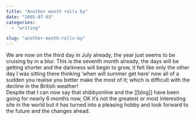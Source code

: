 ```yaml
---
title: "Another month rolls by"
date: "2005-07-03"
categories: 
  - "writing"

slug: "another-month-rolls-by"
---
```


We are now on the third day in July already, the year just seems to be cruising by in a blur. This is the seventh month already, the days will be getting shorter and the darkness will begin to grow, it felt like only the other day I was sitting there thinking ‘when will summer get here’ now all of a sudden you realise you better make the most of it; which is difficult with the decline in the British weather!  
Despite that I can now say that shibbyonline and the \[\[blog\]\] have been going for nearly 6 months now, OK it’s not the greatest or most interesting site in the world but it has turned into a pleasing hobby and look forward to the future and the changes ahead.
